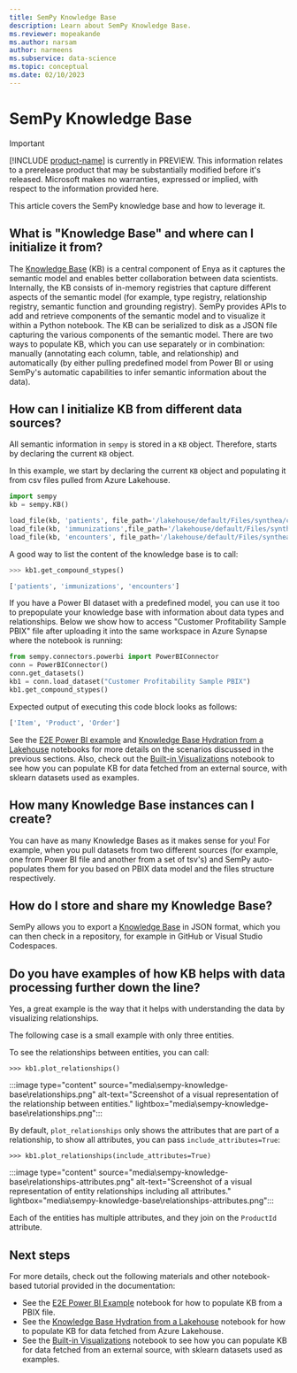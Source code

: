 ```yaml
---
title: SemPy Knowledge Base
description: Learn about SemPy Knowledge Base.
ms.reviewer: mopeakande
ms.author: narsam
author: narmeens
ms.subservice: data-science
ms.topic: conceptual 
ms.date: 02/10/2023
---
```


# SemPy Knowledge Base

> [!IMPORTANT]
> [!INCLUDE [product-name](../includes/product-name.md)] is currently in PREVIEW. This information relates to a prerelease product that may be substantially modified before it's released. Microsoft makes no warranties, expressed or implied, with respect to the information provided here.

This article covers the SemPy knowledge base and how to leverage it.

## What is "Knowledge Base" and where can I initialize it from?

The [Knowledge Base](sempy-glossary.md#knowledge-base) (KB) is a central component of Enya as it captures the semantic model and enables better collaboration between data scientists. Internally, the KB consists of in-memory registries that capture different aspects of the semantic model (for example, type registry, relationship registry, semantic function and grounding  registry). SemPy provides APIs to add and retrieve components of the semantic model and to visualize it within a Python notebook. The KB can be serialized to disk as a JSON file capturing the various components of the semantic model. There are two ways to populate KB, which you can use separately or in combination: manually (annotating each column, table, and relationship) and automatically (by either pulling predefined model from Power BI or using SemPy's automatic capabilities to infer semantic information about the data).

## How can I initialize KB from different data sources?

All semantic information in `sempy` is stored in a `KB` object. Therefore, starts by declaring the current `KB` object.

In this example, we start by declaring the current `KB` object and populating it from csv files pulled from Azure Lakehouse.

```python
import sempy
kb = sempy.KB()

load_file(kb, 'patients', file_path='/lakehouse/default/Files/synthea/csv/patients.csv')
load_file(kb, 'immunizations',file_path='/lakehouse/default/Files/synthea/csv/immunizations.csv')
load_file(kb, 'encounters', file_path='/lakehouse/default/Files/synthea/csv/encounters.csv')
```

A good way to list the content of the knowledge base is to call:

```python
>>> kb1.get_compound_stypes()
```

```python
['patients', 'immunizations', 'encounters']
```

If you have a Power BI dataset with a predefined model, you can use it too to prepopulate your knowledge base with information about data types and relationships. Below we show how to access "Customer Profitability Sample PBIX" file after uploading it into the same workspace in Azure Synapse where the notebook is running:

```python
from sempy.connectors.powerbi import PowerBIConnector
conn = PowerBIConnector()
conn.get_datasets()
kb1 = conn.load_dataset("Customer Profitability Sample PBIX")
kb1.get_compound_stypes()
```

Expected output of executing this code block looks as follows:

```python
['Item', 'Product', 'Order']
```

See the [E2E Power BI example](e2e-powerbi-example.md) and [Knowledge Base Hydration from a Lakehouse](sempy-kb-hydration-lakehouse.md) notebooks for more details on the scenarios discussed in the previous sections. Also, check out the [Built-in Visualizations](sempy-built-in-visualizations.md) notebook to see how you can populate KB for data fetched from an external source, with sklearn datasets used as examples.

## How many Knowledge Base instances can I create?

You can have as many Knowledge Bases as it makes sense for you! For example, when you pull datasets from two different sources (for example, one from Power BI file and another from a set of tsv's) and SemPy auto-populates them for you based on PBIX data model and the files structure respectively.

## How do I store and share my Knowledge Base?

SemPy allows you to export a [Knowledge Base](sempy-glossary.md#knowledge-base) in JSON format, which you can then check in a repository, for example in GitHub or Visual Studio Codespaces.

## Do you have examples of how KB helps with data processing further down the line?

Yes, a great example is the way that it helps with understanding the data by visualizing relationships.

The following case is a small example with only three entities.

To see the relationships between entities, you can call:

```
>>> kb1.plot_relationships()
```

:::image type="content" source="media\sempy-knowledge-base\relationships.png" alt-text="Screenshot of a visual representation of the relationship between entities." lightbox="media\sempy-knowledge-base\relationships.png":::

By default, `plot_relationships` only shows the attributes that are part of a relationship, to show all attributes, you can pass `include_attributes=True`:

```
>>> kb1.plot_relationships(include_attributes=True)
```

:::image type="content" source="media\sempy-knowledge-base\relationships-attributes.png" alt-text="Screenshot of a visual representation of entity relationships including all attributes." lightbox="media\sempy-knowledge-base\relationships-attributes.png":::

Each of the entities has multiple attributes, and they join on the `ProductId` attribute.

## Next steps

For more details, check out the following materials and other notebook-based tutorial provided in the documentation:

- See the [E2E Power BI Example](e2e-powerbi-example.md) notebook for how to populate KB from a PBIX file.
- See the [Knowledge Base Hydration from a Lakehouse](sempy-kb-hydration-lakehouse.md) notebook for how to populate KB for data fetched from Azure Lakehouse.
- See the [Built-in Visualizations](sempy-built-in-visualizations.md) notebook to see how you can populate KB for data fetched from an external source, with sklearn datasets used as examples.
